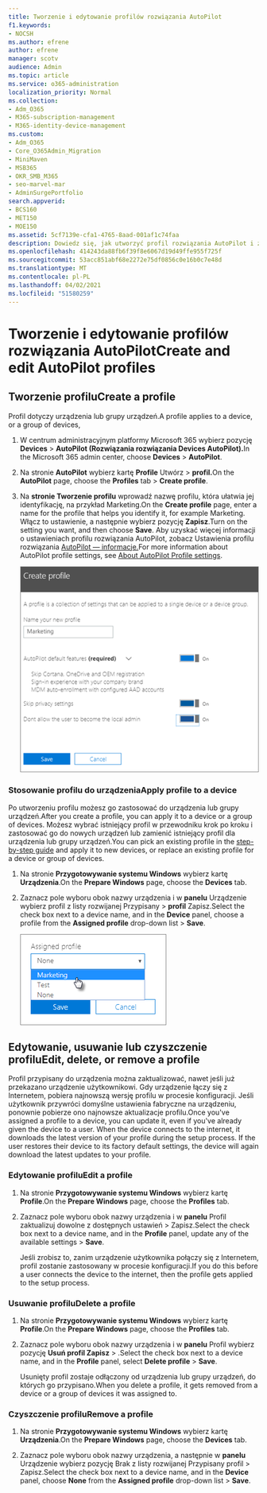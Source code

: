 ```yaml
---
title: Tworzenie i edytowanie profilów rozwiązania AutoPilot
f1.keywords:
- NOCSH
ms.author: efrene
author: efrene
manager: scotv
audience: Admin
ms.topic: article
ms.service: o365-administration
localization_priority: Normal
ms.collection:
- Adm_O365
- M365-subscription-management
- M365-identity-device-management
ms.custom:
- Adm_O365
- Core_O365Admin_Migration
- MiniMaven
- MSB365
- OKR_SMB_M365
- seo-marvel-mar
- AdminSurgePortfolio
search.appverid:
- BCS160
- MET150
- MOE150
ms.assetid: 5cf7139e-cfa1-4765-8aad-001af1c74faa
description: Dowiedz się, jak utworzyć profil rozwiązania AutoPilot i zastosować go do urządzenia, a także edytować lub usunąć profil albo usunąć profil z urządzenia.
ms.openlocfilehash: 414243da88fb6f39f8e6067d19d49ffe955f725f
ms.sourcegitcommit: 53acc851abf68e2272e75df0856c0e16b0c7e48d
ms.translationtype: MT
ms.contentlocale: pl-PL
ms.lasthandoff: 04/02/2021
ms.locfileid: "51580259"
---
```

# <a name="create-and-edit-autopilot-profiles"></a><span data-ttu-id="a43ab-103">Tworzenie i edytowanie profilów rozwiązania AutoPilot</span><span class="sxs-lookup"><span data-stu-id="a43ab-103">Create and edit AutoPilot profiles</span></span>

## <a name="create-a-profile"></a><span data-ttu-id="a43ab-104">Tworzenie profilu</span><span class="sxs-lookup"><span data-stu-id="a43ab-104">Create a profile</span></span>

<span data-ttu-id="a43ab-105">Profil dotyczy urządzenia lub grupy urządzeń.</span><span class="sxs-lookup"><span data-stu-id="a43ab-105">A profile applies to a device, or a group of devices,</span></span>
  
1. <span data-ttu-id="a43ab-106">W centrum administracyjnym platformy Microsoft 365 wybierz pozycję **Devices** \> **AutoPilot (Rozwiązania rozwiązania Devices AutoPilot).**</span><span class="sxs-lookup"><span data-stu-id="a43ab-106">In the Microsoft 365 admin center, choose **Devices** \> **AutoPilot**.</span></span>
  
2. <span data-ttu-id="a43ab-107">Na stronie **AutoPilot** wybierz kartę **Profile** Utwórz \> **profil.**</span><span class="sxs-lookup"><span data-stu-id="a43ab-107">On the **AutoPilot** page, choose the **Profiles** tab \> **Create profile**.</span></span>
    
3. <span data-ttu-id="a43ab-108">Na **stronie Tworzenie profilu** wprowadź nazwę profilu, która ułatwia jej identyfikację, na przykład Marketing.</span><span class="sxs-lookup"><span data-stu-id="a43ab-108">On the **Create profile** page, enter a name for the profile that helps you identify it, for example Marketing.</span></span> <span data-ttu-id="a43ab-109">Włącz to ustawienie, a następnie wybierz pozycję **Zapisz**.</span><span class="sxs-lookup"><span data-stu-id="a43ab-109">Turn on the setting you want, and then choose **Save**.</span></span> <span data-ttu-id="a43ab-110">Aby uzyskać więcej informacji o ustawieniach profilu rozwiązania AutoPilot, zobacz Ustawienia profilu rozwiązania [AutoPilot — informacje.](autopilot-profile-settings.md)</span><span class="sxs-lookup"><span data-stu-id="a43ab-110">For more information about AutoPilot profile settings, see [About AutoPilot Profile settings](autopilot-profile-settings.md).</span></span>
    
    ![Enter name and turn on settings in the Create profile panel.](../media/63b5a00d-6a5d-48d0-9557-e7531e80702a.png)
  
### <a name="apply-profile-to-a-device"></a><span data-ttu-id="a43ab-112">Stosowanie profilu do urządzenia</span><span class="sxs-lookup"><span data-stu-id="a43ab-112">Apply profile to a device</span></span>

<span data-ttu-id="a43ab-113">Po utworzeniu profilu możesz go zastosować do urządzenia lub grupy urządzeń.</span><span class="sxs-lookup"><span data-stu-id="a43ab-113">After you create a profile, you can apply it to a device or a group of devices.</span></span> <span data-ttu-id="a43ab-114">Możesz wybrać istniejący profil [](add-autopilot-devices-and-profile.md) w przewodniku krok po kroku i zastosować go do nowych urządzeń lub zamienić istniejący profil dla urządzenia lub grupy urządzeń.</span><span class="sxs-lookup"><span data-stu-id="a43ab-114">You can pick an existing profile in the [step-by-step guide](add-autopilot-devices-and-profile.md) and apply it to new devices, or replace an existing profile for a device or group of devices.</span></span> 
  
1. <span data-ttu-id="a43ab-115">Na stronie **Przygotowywanie systemu Windows** wybierz kartę **Urządzenia**.</span><span class="sxs-lookup"><span data-stu-id="a43ab-115">On the **Prepare Windows** page, choose the **Devices** tab.</span></span> 
    
2. <span data-ttu-id="a43ab-116">Zaznacz pole wyboru obok nazwy urządzenia i w **panelu** Urządzenie  wybierz profil z listy rozwijanej Przypisany \> **profil** Zapisz.</span><span class="sxs-lookup"><span data-stu-id="a43ab-116">Select the check box next to a device name, and in the **Device** panel, choose a profile from the **Assigned profile** drop-down list \> **Save**.</span></span>
    
    ![In the Device panel, select an Assigned profile to apply it.](../media/ed0ce33f-9241-4403-a5de-2dddffdc6fb9.png)
  
## <a name="edit-delete-or-remove-a-profile"></a><span data-ttu-id="a43ab-118">Edytowanie, usuwanie lub czyszczenie profilu</span><span class="sxs-lookup"><span data-stu-id="a43ab-118">Edit, delete, or remove a profile</span></span>

<span data-ttu-id="a43ab-p103">Profil przypisany do urządzenia można zaktualizować, nawet jeśli już przekazano urządzenie użytkownikowi. Gdy urządzenie łączy się z Internetem, pobiera najnowszą wersję profilu w procesie konfiguracji. Jeśli użytkownik przywróci domyślne ustawienia fabryczne na urządzeniu, ponownie pobierze ono najnowsze aktualizacje profilu.</span><span class="sxs-lookup"><span data-stu-id="a43ab-p103">Once you've assigned a profile to a device, you can update it, even if you've already given the device to a user. When the device connects to the internet, it downloads the latest version of your profile during the setup process. If the user restores their device to its factory default settings, the device will again download the latest updates to your profile.</span></span> 
  
### <a name="edit-a-profile"></a><span data-ttu-id="a43ab-122">Edytowanie profilu</span><span class="sxs-lookup"><span data-stu-id="a43ab-122">Edit a profile</span></span>

1. <span data-ttu-id="a43ab-123">Na stronie **Przygotowywanie systemu Windows** wybierz kartę **Profile**.</span><span class="sxs-lookup"><span data-stu-id="a43ab-123">On the **Prepare Windows** page, choose the **Profiles** tab.</span></span> 
    
2. <span data-ttu-id="a43ab-124">Zaznacz pole wyboru obok nazwy urządzenia i w **panelu** Profil zaktualizuj dowolne z dostępnych ustawień \> Zapisz.</span><span class="sxs-lookup"><span data-stu-id="a43ab-124">Select the check box next to a device name, and in the **Profile** panel, update any of the available settings \> **Save**.</span></span>
    
    <span data-ttu-id="a43ab-125">Jeśli zrobisz to, zanim urządzenie użytkownika połączy się z Internetem, profil zostanie zastosowany w procesie konfiguracji.</span><span class="sxs-lookup"><span data-stu-id="a43ab-125">If you do this before a user connects the device to the internet, then the profile gets applied to the setup process.</span></span>
    
### <a name="delete-a-profile"></a><span data-ttu-id="a43ab-126">Usuwanie profilu</span><span class="sxs-lookup"><span data-stu-id="a43ab-126">Delete a profile</span></span>

1. <span data-ttu-id="a43ab-127">Na stronie **Przygotowywanie systemu Windows** wybierz kartę **Profile**.</span><span class="sxs-lookup"><span data-stu-id="a43ab-127">On the **Prepare Windows** page, choose the **Profiles** tab.</span></span> 
    
2. <span data-ttu-id="a43ab-128">Zaznacz pole wyboru obok nazwy urządzenia i w **panelu** Profil wybierz pozycję **Usuń profil Zapisz** \> .</span><span class="sxs-lookup"><span data-stu-id="a43ab-128">Select the check box next to a device name, and in the **Profile** panel, select **Delete profile** \> **Save**.</span></span>
    
    <span data-ttu-id="a43ab-129">Usunięty profil zostaje odłączony od urządzenia lub grupy urządzeń, do których go przypisano.</span><span class="sxs-lookup"><span data-stu-id="a43ab-129">When you delete a profile, it gets removed from a device or a group of devices it was assigned to.</span></span>
    
### <a name="remove-a-profile"></a><span data-ttu-id="a43ab-130">Czyszczenie profilu</span><span class="sxs-lookup"><span data-stu-id="a43ab-130">Remove a profile</span></span>

1. <span data-ttu-id="a43ab-131">Na stronie **Przygotowywanie systemu Windows** wybierz kartę **Urządzenia**.</span><span class="sxs-lookup"><span data-stu-id="a43ab-131">On the **Prepare Windows** page, choose the **Devices** tab.</span></span> 
    
2. <span data-ttu-id="a43ab-132">Zaznacz pole wyboru obok nazwy urządzenia, a następnie  w **panelu** Urządzenie wybierz pozycję Brak z listy rozwijanej Przypisany  profil \> Zapisz.</span><span class="sxs-lookup"><span data-stu-id="a43ab-132">Select the check box next to a device name, and in the **Device** panel, choose **None** from the **Assigned profile** drop-down list \> **Save**.</span></span>
    
